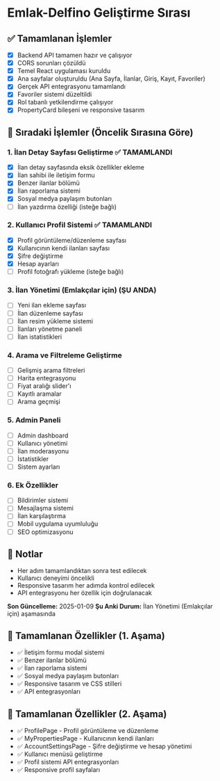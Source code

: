 # Emlak-Delfino Geliştirme Sırası

## ✅ Tamamlanan İşlemler
- [x] Backend API tamamen hazır ve çalışıyor
- [x] CORS sorunları çözüldü
- [x] Temel React uygulaması kuruldu
- [x] Ana sayfalar oluşturuldu (Ana Sayfa, İlanlar, Giriş, Kayıt, Favoriler)
- [x] Gerçek API entegrasyonu tamamlandı
- [x] Favoriler sistemi düzeltildi
- [x] Rol tabanlı yetkilendirme çalışıyor
- [x] PropertyCard bileşeni ve responsive tasarım

## 🔄 Sıradaki İşlemler (Öncelik Sırasına Göre)

### 1. İlan Detay Sayfası Geliştirme ✅ TAMAMLANDI
- [x] İlan detay sayfasında eksik özellikler ekleme
- [x] İlan sahibi ile iletişim formu
- [x] Benzer ilanlar bölümü
- [x] İlan raporlama sistemi
- [x] Sosyal medya paylaşım butonları
- [ ] İlan yazdırma özelliği (isteğe bağlı)

### 2. Kullanıcı Profil Sistemi ✅ TAMAMLANDI
- [x] Profil görüntüleme/düzenleme sayfası
- [x] Kullanıcının kendi ilanları sayfası
- [x] Şifre değiştirme
- [x] Hesap ayarları
- [ ] Profil fotoğrafı yükleme (isteğe bağlı)

### 3. İlan Yönetimi (Emlakçılar için) (ŞU ANDA)
- [ ] Yeni ilan ekleme sayfası
- [ ] İlan düzenleme sayfası
- [ ] İlan resim yükleme sistemi
- [ ] İlanları yönetme paneli
- [ ] İlan istatistikleri

### 4. Arama ve Filtreleme Geliştirme
- [ ] Gelişmiş arama filtreleri
- [ ] Harita entegrasyonu
- [ ] Fiyat aralığı slider'ı
- [ ] Kayıtlı aramalar
- [ ] Arama geçmişi

### 5. Admin Paneli
- [ ] Admin dashboard
- [ ] Kullanıcı yönetimi
- [ ] İlan moderasyonu
- [ ] İstatistikler
- [ ] Sistem ayarları

### 6. Ek Özellikler
- [ ] Bildirimler sistemi
- [ ] Mesajlaşma sistemi
- [ ] İlan karşılaştırma
- [ ] Mobil uygulama uyumluluğu
- [ ] SEO optimizasyonu

## 📝 Notlar
- Her adım tamamlandıktan sonra test edilecek
- Kullanıcı deneyimi öncelikli
- Responsive tasarım her adımda kontrol edilecek
- API entegrasyonu her özellik için doğrulanacak

**Son Güncelleme:** 2025-01-09
**Şu Anki Durum:** İlan Yönetimi (Emlakçılar için) aşamasında

## 🎉 Tamamlanan Özellikler (1. Aşama)
- ✅ İletişim formu modal sistemi
- ✅ Benzer ilanlar bölümü
- ✅ İlan raporlama sistemi
- ✅ Sosyal medya paylaşım butonları
- ✅ Responsive tasarım ve CSS stilleri
- ✅ API entegrasyonları

## 🎉 Tamamlanan Özellikler (2. Aşama)
- ✅ ProfilePage - Profil görüntüleme ve düzenleme
- ✅ MyPropertiesPage - Kullanıcının kendi ilanları
- ✅ AccountSettingsPage - Şifre değiştirme ve hesap yönetimi
- ✅ Kullanıcı menüsü geliştirme
- ✅ Profil sistemi API entegrasyonları
- ✅ Responsive profil sayfaları 